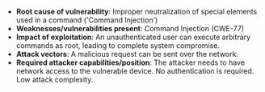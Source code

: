 - **Root cause of vulnerability**: Improper neutralization of special elements used in a command ('Command Injection')
- **Weaknesses/vulnerabilities present**: Command Injection (CWE-77)
- **Impact of exploitation**: An unauthenticated user can execute arbitrary commands as root, leading to complete system compromise.
- **Attack vectors**: A malicious request can be sent over the network.
- **Required attacker capabilities/position**: The attacker needs to have network access to the vulnerable device. No authentication is required. Low attack complexity.